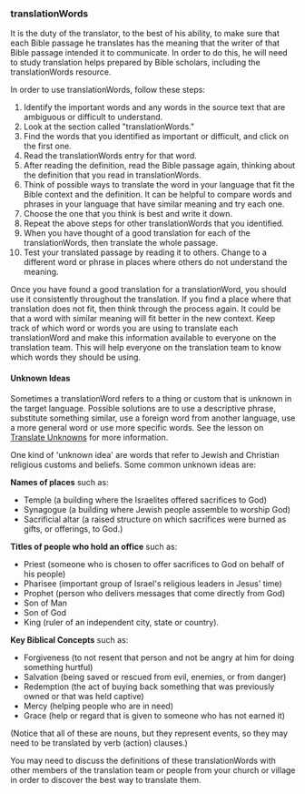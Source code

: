 
### translationWords

It is the duty of the translator, to the best of his ability, to make sure that each Bible passage he translates has the meaning that the writer of that Bible passage intended it to communicate. In order to do this, he will need to study translation helps prepared by Bible scholars, including the translationWords resource. 

In order to use translationWords, follow these steps:

  1. Identify the important words and any words in the source text that are ambiguous or difficult to understand.
  1. Look at the section called "translationWords."
  1. Find the words that you identified as important or difficult, and click on the first one.
  1. Read the translationWords entry for that word.
  1. After reading the definition, read the Bible passage again, thinking about the definition that you read in translationWords.
  1. Think of possible ways to translate the word in your language that fit the Bible context and the definition. It can be helpful to compare words and phrases in your language that have similar meaning and try each one. 
  1. Choose the one that you think is best and write it down.
  1. Repeat the above steps for other translationWords that you identified. 
  1. When you have thought of a good translation for each of the translationWords, then translate the whole passage.
  1. Test your translated passage by reading it to others. Change to a different word or phrase in places where others do not understand the meaning.

Once you have found a good translation for a translationWord, you should use it consistently throughout the translation. If you find a place where that translation does not fit, then think through the process again. It could be that a word with similar meaning will fit better in the new context. Keep track of which word or words you are using to translate each translationWord and make this information available to everyone on the translation team. This will help everyone on the translation team to know which words they should be using.

#### Unknown Ideas

Sometimes a translationWord refers to a thing or custom that is unknown in the target language. Possible solutions are to use a descriptive phrase, substitute something similar, use a foreign word from another language, use a more general word or use more specific words. See the lesson on [Translate Unknowns](../translate-unknown/01.md) for more information.

One kind of 'unknown idea' are words that refer to Jewish and Christian religious customs and beliefs. Some common unknown ideas are:

**Names of places** such as:

  * Temple (a building where the Israelites offered sacrifices to God)
  * Synagogue (a building where Jewish people assemble to worship God)
  * Sacrificial altar (a raised structure on which sacrifices were burned as gifts, or offerings, to God.)

**Titles of people who hold an office** such as:

  * Priest (someone who is chosen to offer sacrifices to God on behalf of his people)
  * Pharisee (important group of Israel's religious leaders in Jesus' time)
  * Prophet (person who delivers messages that come directly from God)
  * Son of Man
  * Son of God
  * King (ruler of an independent city, state or country).

**Key Biblical Concepts** such as:

  * Forgiveness (to not resent that person and not be angry at him for doing something hurtful)
  * Salvation (being saved or rescued from evil, enemies, or from danger)
  * Redemption (the act of buying back something that was previously owned or that was held captive)
  * Mercy (helping people who are in need)
  * Grace (help or regard that is given to someone who has not earned it)

(Notice that all of these are nouns, but they represent events, so they may need to be translated by verb (action) clauses.)

You may need to discuss the definitions of these translationWords with other members of the translation team or people from your church or village in order to discover the best way to translate them.